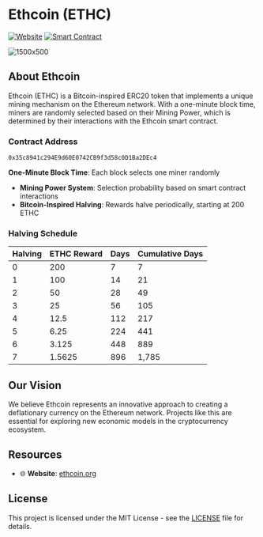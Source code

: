 # Ethcoin (ETHC)

[![Website](https://img.shields.io/badge/Website-ethcoin.org-blue)](https://ethcoin.org)
[![Smart Contract](https://img.shields.io/badge/Smart%20Contract-View%20on%20Etherscan-blue)](https://etherscan.io/address/0x35c8941c294E9d60E0742CB9f3d58c0D1Ba2DEc4)


![1500x500](https://github.com/user-attachments/assets/77b263aa-35de-4fce-90f2-ed3a600536b7)

## About Ethcoin

Ethcoin (ETHC) is a Bitcoin-inspired ERC20 token that implements a unique mining mechanism on the Ethereum network. With a one-minute block time, miners are randomly selected based on their Mining Power, which is determined by their interactions with the Ethcoin smart contract.

### Contract Address
`0x35c8941c294E9d60E0742CB9f3d58c0D1Ba2DEc4`



**One-Minute Block Time**: Each block selects one miner randomly
- **Mining Power System**: Selection probability based on smart contract interactions
- **Bitcoin-Inspired Halving**: Rewards halve periodically, starting at 200 ETHC

### Halving Schedule

| Halving | ETHC Reward | Days | Cumulative Days |
|---------|-------------|------|-----------------|
| 0       | 200         | 7    | 7              |
| 1       | 100         | 14   | 21             |
| 2       | 50          | 28   | 49             |
| 3       | 25          | 56   | 105            |
| 4       | 12.5        | 112  | 217            |
| 5       | 6.25        | 224  | 441            |
| 6       | 3.125       | 448  | 889            |
| 7       | 1.5625      | 896  | 1,785          |

## Our Vision

We believe Ethcoin represents an innovative approach to creating a deflationary currency on the Ethereum network. Projects like this are essential for exploring new economic models in the cryptocurrency ecosystem.

## Resources

- 🌐 **Website**: [ethcoin.org](https://ethcoin.org)

## License

This project is licensed under the MIT License - see the [LICENSE](LICENSE) file for details.
